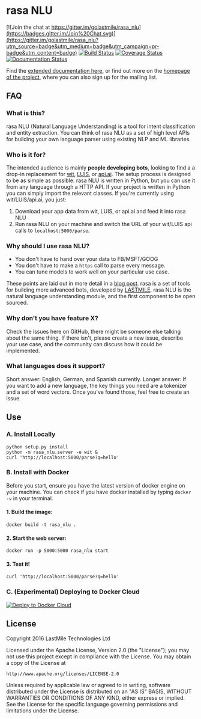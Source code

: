 # rasa NLU
[![Join the chat at https://gitter.im/golastmile/rasa_nlu](https://badges.gitter.im/Join%20Chat.svg)](https://gitter.im/golastmile/rasa_nlu?utm_source=badge&utm_medium=badge&utm_campaign=pr-badge&utm_content=badge)
[![Build Status](https://travis-ci.org/golastmile/rasa_nlu.svg?branch=master)](https://travis-ci.org/golastmile/rasa_nlu)
[![Coverage Status](https://coveralls.io/repos/github/golastmile/rasa_nlu/badge.svg?branch=master)](https://coveralls.io/github/golastmile/rasa_nlu?branch=master)
[![Documentation Status](https://readthedocs.org/projects/rasa-nlu/badge/)](https://rasa-nlu.readthedocs.io/en/latest/)

Find the [extended documentation here](http://rasa-nlu.readthedocs.io/), or find out more on the [homepage of the project](https://rasa.ai/), where you can also sign up for the mailing list.


## FAQ
### What is this?
rasa NLU (Natural Language Understanding) is a tool for intent classification and entity extraction. You can think of rasa NLU as a set of high level APIs for building your own language parser using existing NLP and ML libraries.

### Who is it for?
The intended audience is mainly __people developing bots__, looking to find a a drop-in replacement for [wit](https://wit.ai), [LUIS](https://luis.ai), or [api.ai](https://api.ai). The setup process is designed to be as simple as possible. rasa NLU is written in Python, but you can use it from any language through a HTTP API. If your project is written in Python you can simply import the relevant classes. If you're currently using wit/LUIS/api.ai, you just:

1. Download your app data from wit, LUIS, or api.ai and feed it into rasa NLU
2. Run rasa NLU on your machine and switch the URL of your wit/LUIS api calls to `localhost:5000/parse`.

### Why should I use rasa NLU?
* You don't have to hand over your data to FB/MSFT/GOOG
* You don't have to make a `https` call to parse every message.
* You can tune models to work well on your particular use case.

These points are laid out in more detail in a [blog post](https://medium.com/lastmile-conversations/do-it-yourself-nlp-for-bot-developers-2e2da2817f3d). rasa is a set of tools for building more advanced bots, developed by [LASTMILE](https://golastmile.com). rasa NLU is the natural language understanding module, and the first component to be open sourced. 

### Why don't you have feature X?
Check the issues here on GitHub, there might be someone else talking about the same thing. 
If there isn't, please create a new issue, describe your use case, and the community can discuss how it could be implemented.

### What languages does it support?
Short answer: English, German, and Spanish currently. 
Longer answer: If you want to add a new language, the key things you need are a tokenizer and a set of word vectors. 
Once you've found those, feel free to create an issue.

## Use
### A. Install Locally
```
python setup.py install
python -m rasa_nlu.server -e wit &
curl 'http://localhost:5000/parse?q=hello'
```

### B. Install with Docker
Before you start, ensure you have the latest version of docker engine on your machine. You can check if you have docker installed by typing ```docker -v``` in your terminal.

#### 1. Build the image:
```
docker build -t rasa_nlu .
``` 

#### 2. Start the web server:
```
docker run -p 5000:5000 rasa_nlu start
```

#### 3. Test it!
```
curl 'http://localhost:5000/parse?q=hello'
```

### C. (Experimental) Deploying to Docker Cloud
[![Deploy to Docker Cloud](https://files.cloud.docker.com/images/deploy-to-dockercloud.svg)](https://cloud.docker.com/stack/deploy/)


## License
Copyright 2016 LastMile Technologies Ltd

Licensed under the Apache License, Version 2.0 (the "License");
you may not use this project except in compliance with the License.
You may obtain a copy of the License at

    http://www.apache.org/licenses/LICENSE-2.0

Unless required by applicable law or agreed to in writing, software
distributed under the License is distributed on an "AS IS" BASIS,
WITHOUT WARRANTIES OR CONDITIONS OF ANY KIND, either express or implied.
See the License for the specific language governing permissions and
limitations under the License.
